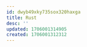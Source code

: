 ```yaml
---
id: dwyb49xky735sox320haxga
title: Rust
desc: ''
updated: 1706001314905
created: 1706001312312
---
```



